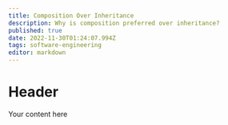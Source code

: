 ```yaml
---
title: Composition Over Inheritance
description: Why is composition preferred over inheritance?
published: true
date: 2022-11-30T01:24:07.994Z
tags: software-engineering
editor: markdown
---
```


# Header
Your content here